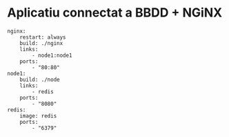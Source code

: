 # Aplicatiu connectat a BBDD + NGiNX

```
nginx:
    restart: always
    build: ./nginx
    links:
        - node1:node1
    ports:
        - "80:80"
node1:
    build: ./node
    links:
        - redis
    ports:
        - "8080"
redis:
    image: redis
    ports:
        - "6379"
```
